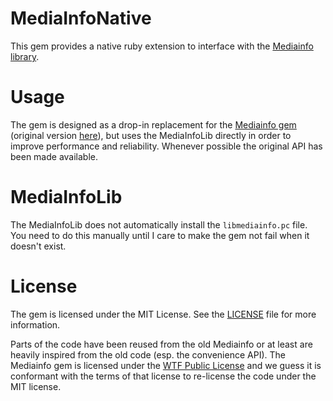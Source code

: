 # MediaInfoNative

This gem provides a native ruby extension to interface with the [Mediainfo library](http://mediaarea.net/en/MediaInfo/).

# Usage

The gem is designed as a drop-in replacement for the [Mediainfo gem](https://github.com/FlavourSys/mediainfo) (original version [here](https://github.com/greatseth/mediainfo)), but uses the MediaInfoLib directly in order to improve performance and reliability. Whenever possible the original API has been made available.

# MediaInfoLib

The MediaInfoLib does not automatically install the `libmediainfo.pc` file. You need to do this manually until I care to make the gem not fail when it doesn't exist.

# License

The gem is licensed under the MIT License. See the [LICENSE](https://raw2.github.com/FlavourSys/mediainfo-native/master/LICENSE) file for more information.

Parts of the code have been reused from the old Mediainfo or at least are heavily inspired from the old code (esp. the convenience API). The Mediainfo gem is licensed under the [WTF Public License](http://www.wtfpl.net/txt/copying/) and we guess it is conformant with the terms of that license to re-license the code under the MIT license.
